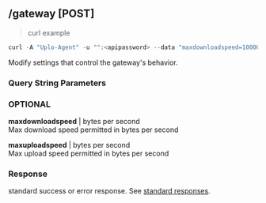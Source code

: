 ## /gateway [POST]
> curl example

```go
curl -A "Uplo-Agent" -u "":<apipassword> --data "maxdownloadspeed=1000000&maxuploadspeed=20000" "localhost:8480/gateway"
```

Modify settings that control the gateway's behavior.

### Query String Parameters
### OPTIONAL
**maxdownloadspeed** | bytes per second  
Max download speed permitted in bytes per second

**maxuploadspeed** | bytes per second  
Max upload speed permitted in bytes per second

### Response

standard success or error response. See [standard
responses](#standard-responses).